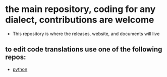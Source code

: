 # the main repository, coding for any dialect, contributions are welcome
+ This repository is where the releases, website, and documents will live
## to edit code translations use one of the following repos:
+ [python](https://github.com/highschool-coder/python-code-dictionary)

